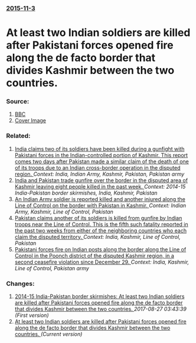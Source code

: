 ### [2015-11-3](/news/2015/11/3/index.md)

# At least two Indian soldiers are killed after Pakistani forces opened fire along the de facto border that divides Kashmir between the two countries. 




### Source:

1. [BBC](http://www.bbc.co.uk/news/world-asia-india-34707217)
1. [Cover Image](http://ichef.bbci.co.uk/news/1024/cpsprodpb/1CE8/production/_84300470_borderjammuap.jpg)

### Related:

1. [India claims two of its soldiers have been killed during a gunfight with Pakistani forces in the Indian-controlled portion of Kashmir. This report comes two days after Pakistan made a similar claim of the death of one of its troops due to an Indian cross-border operation in the disputed region. ](/news/2013/01/8/india-claims-two-of-its-soldiers-have-been-killed-during-a-gunfight-with-pakistani-forces-in-the-indian-controlled-portion-of-kashmir-this.md) _Context: India, Indian Army, Kashmir, Pakistan, Pakistan army_
2. [India and Pakistan trade gunfire over the border in the disputed area of Kashmir leaving eight people killed in the past week. ](/news/2015/08/16/india-and-pakistan-trade-gunfire-over-the-border-in-the-disputed-area-of-kashmir-leaving-eight-people-killed-in-the-past-week.md) _Context: 2014-15 India-Pakistan border skirmishes, India, Kashmir, Pakistan_
3. [An Indian Army soldier is reported killed and another injured along the Line of Control on the border with Pakistan in Kashmir. ](/news/2013/10/28/an-indian-army-soldier-is-reported-killed-and-another-injured-along-the-line-of-control-on-the-border-with-pakistan-in-kashmir.md) _Context: Indian Army, Kashmir, Line of Control, Pakistan_
4. [Pakistan claims another of its soldiers is killed from gunfire by Indian troops near the Line of Control. This is the fifth such fatality reported in the past two weeks from either of the neighboring countries who each claim the disputed territory. ](/news/2013/01/15/pakistan-claims-another-of-its-soldiers-is-killed-from-gunfire-by-indian-troops-near-the-line-of-control-this-is-the-fifth-such-fatality-re.md) _Context: India, Kashmir, Line of Control, Pakistan_
5. [Pakistani forces fire on Indian posts along the border along the Line of Control in the Poonch district of the disputed Kashmir region, in a second ceasefire violation since December 29. ](/news/2011/01/3/pakistani-forces-fire-on-indian-posts-along-the-border-along-the-line-of-control-in-the-poonch-district-of-the-disputed-kashmir-region-in-a.md) _Context: India, Kashmir, Line of Control, Pakistan army_

### Changes:

1. [2014-15 India-Pakistan border skirmishes: At least two Indian soldiers are killed after Pakistani forces opened fire along the de facto border that divides Kashmir between the two countries. ](/news/2015/11/3/2014-15-india-pakistan-border-skirmishes-at-least-two-indian-soldiers-are-killed-after-pakistani-forces-opened-fire-along-the-de-facto.md) _2017-08-27 03:43:39 (First version)_
1. [At least two Indian soldiers are killed after Pakistani forces opened fire along the de facto border that divides Kashmir between the two countries. ](/news/2015/11/3/at-least-two-indian-soldiers-are-killed-after-pakistani-forces-opened-fire-along-the-de-facto-border-that-divides-kashmir-between-the-two-co.md) _(Current version)_
